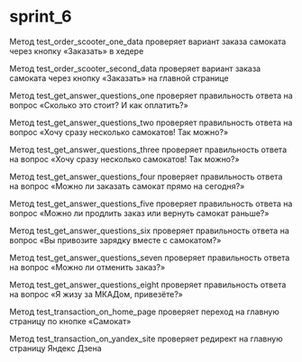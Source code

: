 # sprint_6

Метод test_order_scooter_one_data проверяет вариант заказа самоката через кнопку «Заказать» в хедере

Метод test_order_scooter_second_data проверяет вариант заказа самоката через кнопку «Заказать» на главной странице

Метод test_get_answer_questions_one проверяет правильность ответа на вопрос «Сколько это стоит? И как оплатить?»

Метод test_get_answer_questions_two проверяет правильность ответа на вопрос «Хочу сразу несколько самокатов! Так можно?»

Метод test_get_answer_questions_three проверяет правильность ответа на вопрос «Хочу сразу несколько самокатов! Так можно?»

Метод test_get_answer_questions_four проверяет правильность ответа на вопрос «Можно ли заказать самокат прямо на сегодня?»

Метод test_get_answer_questions_five проверяет правильность ответа на вопрос «Можно ли продлить заказ или вернуть самокат раньше?»

Метод test_get_answer_questions_six проверяет правильность ответа на вопрос «Вы привозите зарядку вместе с самокатом?»

Метод test_get_answer_questions_seven проверяет правильность ответа на вопрос «Можно ли отменить заказ?»

Метод test_get_answer_questions_eight проверяет правильность ответа на вопрос «Я жизу за МКАДом, привезёте?»

Метод test_transaction_on_home_page проверяет переход на главную страницу по кнопке «Самокат»

Метод test_transaction_on_yandex_site проверяет редирект на главную страницу Яндекс Дзена